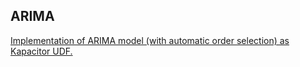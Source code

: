 ## ARIMA

[Implementation of ARIMA model (with automatic order selection) as Kapacitor UDF.](https://github.com/xenerizes/models)


